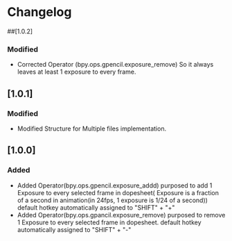 # Changelog     

##[1.0.2]
### Modified 
- Corrected Operator (bpy.ops.gpencil.exposure_remove) So it always leaves at least 1 exposure to every frame.

## [1.0.1]
### Modified
- Modified Structure for Multiple files implementation.

## [1.0.0]
### Added 
- Added Operator(bpy.ops.gpencil.exposure_addd) purposed to add 1 Exposure to every selected frame in dopesheet( Exposure is a fraction of a second in animation(in 24fps, 1 exposure is 1/24 of a second)) default hotkey automatically assigned to "SHIFT" + "+" 
- Added Operator(bpy.ops.gpancil.exposure_remove) purposed to remove 1 Exposure to every selected frame in dopesheet. default hotkey automatically assigned to "SHIFT" + "-"